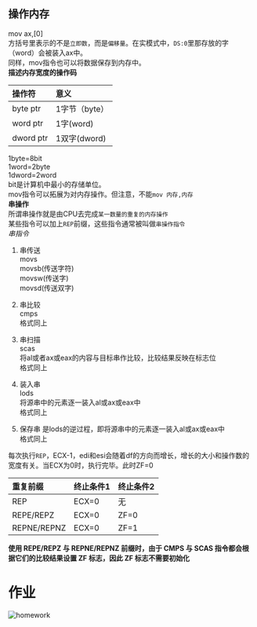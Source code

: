 ## 操作内存
mov ax,[0]  
方括号里表示的不是`立即数`，而是`偏移量`。在实模式中，`DS:0`里那存放的字（word）会被装入ax中。  
同样，mov指令也可以将数据保存到内存中。  
**描述内存宽度的操作码**  

| 操作符 | 意义 |
| :-----|:-----|
|byte ptr|1字节（byte）|
|word ptr|1字(word)|
|dword ptr|1双字(dword) |
1byte=8bit  
1word=2byte  
1dword=2word  
bit是计算机中最小的存储单位。  
mov指令可以拓展为对内存操作。但注意，不能`mov 内存,内存`  
**串操作**  
所谓串操作就是由CPU去完成`某一数量的重复的内存操作`  
某些指令可以加上`REP`前缀，这些指令通常被叫做`串操作指令`  
*串指令*  
1. 串传送  
movs  
movsb(传送字符)  
movsw(传送字)  
movsd(传送双字)

2. 串比较  
cmps  
格式同上  

3. 串扫描  
scas  
将al或者ax或eax的内容与目标串作比较，比较结果反映在标志位  
格式同上 

4. 装入串  
lods  
将源串中的元素逐一装入al或ax或eax中    
格式同上  
   
5. 保存串 
是lods的逆过程，即将源串中的元素逐一装入al或ax或eax中  
格式同上   

每次执行`REP`，ECX-1，edi和esi会随着df的方向而增长，增长的大小和操作数的宽度有关。当ECX为0时，执行完毕。此时ZF=0  

| 重复前缀 | 终止条件1 | 终止条件2 |
| :-----| :-----| :-----|
|REP | ECX=0 | 无 | 
|REPE/REPZ |ECX=0|ZF=0|
|REPNE/REPNZ|ECX=0|ZF=1|  
**使用 REPE/REPZ 与 REPNE/REPNZ 前缀时，由于 CMPS 与 SCAS 指令都会根据它们的比较结果设置 ZF 标志，因此 ZF 标志不需要初始化**  
  
# 作业 
![homework](https://github.com/lracker/ctf_re/blob/master/homeworks/2Team/lracker/image/3_homework.jpg)
